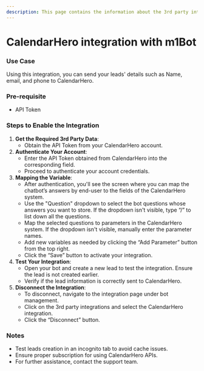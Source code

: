 ```yaml
---
description: This page contains the information about the 3rd party integrations.
---
```


# CalendarHero integration with m1Bot

### Use Case

Using this integration, you can send your leads' details such as Name, email, and phone to CalendarHero.

### Pre-requisite

* API Token

### Steps to Enable the Integration

1. **Get the Required 3rd Party Data**:
   * Obtain the API Token from your CalendarHero account.
2. **Authenticate Your Account**:
   * Enter the API Token obtained from CalendarHero into the corresponding field.
   * Proceed to authenticate your account credentials.
3. **Mapping the Variable**:
   * After authentication, you'll see the screen where you can map the chatbot’s answers by end-user to the fields of the CalendarHero system.
   * Use the "Question" dropdown to select the bot questions whose answers you want to store. If the dropdown isn't visible, type “/” to list down all the questions.
   * Map the selected questions to parameters in the CalendarHero system. If the dropdown isn't visible, manually enter the parameter names.
   * Add new variables as needed by clicking the “Add Parameter” button from the top right.
   * Click the “Save” button to activate your integration.
4. **Test Your Integration**:
   * Open your bot and create a new lead to test the integration. Ensure the lead is not created earlier.
   * Verify if the lead information is correctly sent to CalendarHero.
5. **Disconnect the Integration**:
   * To disconnect, navigate to the integration page under bot management.
   * Click on the 3rd party integrations and select the CalendarHero integration.
   * Click the “Disconnect” button.

### Notes

* Test leads creation in an incognito tab to avoid cache issues.
* Ensure proper subscription for using CalendarHero APIs.
* For further assistance, contact the support team.
